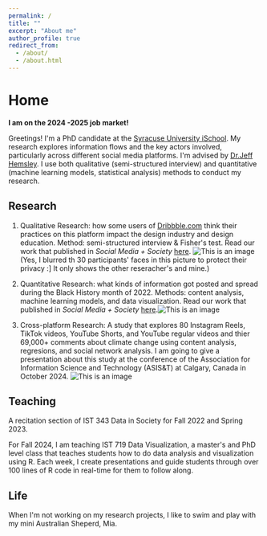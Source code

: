 ```yaml
---
permalink: /
title: ""
excerpt: "About me"
author_profile: true
redirect_from: 
  - /about/
  - /about.html
---
```


# Home

**I am on the 2024 -2025 job market!** 

Greetings! I'm a PhD candidate at the [Syracuse University iSchool](https://ischool.syr.edu). My research explores information flows and the key actors involved, particularly across different social media platforms. I'm advised by [Dr.Jeff Hemsley](https://ischool.syr.edu/jeff-hemsley/). I use both qualitative (semi-structured interview) and quantitative (machine learning models, statistical analysis) methods to conduct my research.

## Research

1. Qualitative Research: how some users of [Dribbble.com](https://dribbble.com) think their practices on this platform impact the design industry and design education. Method: semi-structured interview & Fisher's test. Read our work that published in _Social Media + Society_ [here](https://journals.sagepub.com/doi/pdf/10.1177/20563051241228601). ![This is an image](https://yiran-duan.github.io/images/dribbble.jpg)
(Yes, I blurred th 30 participants' faces in this picture to protect their privacy :] It only shows the other reseracher's and mine.)

2. Quantitative Research: what kinds of information got posted and spread during the Black History month of 2022. Methods: content analysis, machine learning models, and data visualization. Read our work that published in _Social Media + Society_ [here](https://journals.sagepub.com/doi/pdf/10.1177/20563051241242799).![This is an image](https://yiran-duan.github.io/images/BLM-SMS-journal-pic.png)

3. Cross-platform Research: A study that explores 80 Instagram Reels, TikTok videos, YouTube Shorts, and YouTube regular videos and thier 69,000+ comments about climate change using content analysis, regresions, and social network analysis. I am going to give a presentation about this study at the conference of the Association for Information Science and Technology (ASIS&T) at Calgary, Canada in October 2024. 
![This is an image](https://yiran-duan.github.io/images/asist-cross-platform.png)

## Teaching

A recitation section of IST 343 Data in Society for Fall 2022 and Spring 2023.

For Fall 2024, I am teaching IST 719 Data Visualization, a master's and PhD level class that teaches students how to do data analysis and visualization using R. Each week, I create presentations and guide students through over 100 lines of R code in real-time for them to follow along. 

## Life

When I'm not working on my research projects, I like to swim and play with my mini Australian Sheperd, Mia.


